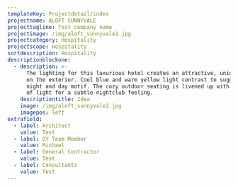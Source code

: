```yaml
---
templateKey: Projectdetail/index
projectname: ALOFT SUNNYVALE
projecttagline: Test company name
projectimage: /img/aloft_sunnyvale1.jpg
projectcategory: Hospitality
projectscope: Hospitality
sortdescription: Hospitality
descriptionblockone:
  - description: >-
      The lighting for this luxurious hotel creates an attractive, unique vibe
      on the exterior. Cool blue and warm yellow light contrast to suggest a
      night and day motif. The cozy outdoor seating is livened up with crosses
      of light for a subtle nightclub feeling.
    descriptiontitle: Idea
    image: /img/aloft_sunnyvale2.jpg
    imagepos: left
extrafield:
  - label: Architect
    value: Test
  - label: GY Team Member
    value: Michael
  - label: General Contractor
    value: Test
  - label: Consultants
    value: Test
---
```


